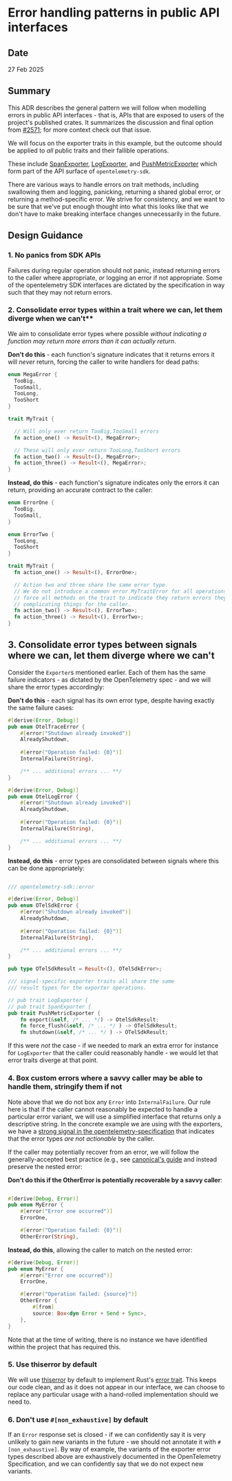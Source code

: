 # Error handling patterns in public API interfaces
## Date
27 Feb 2025 

## Summary

This ADR describes the general pattern we will follow when modelling errors in public API interfaces - that is, APIs that are exposed to users of the project's published crates. It summarizes the discussion and final option from [#2571](https://github.com/open-telemetry/opentelemetry-rust/issues/2571); for more context check out that issue. 

We will focus on the exporter traits in this example, but the outcome should be applied to _all_ public traits and their fallible operations. 

These include [SpanExporter](https://github.com/open-telemetry/opentelemetry-rust/blob/eca1ce87084c39667061281e662d5edb9a002882/opentelemetry-sdk/src/trace/export.rs#L18), [LogExporter](https://github.com/open-telemetry/opentelemetry-rust/blob/eca1ce87084c39667061281e662d5edb9a002882/opentelemetry-sdk/src/logs/export.rs#L115), and [PushMetricExporter](https://github.com/open-telemetry/opentelemetry-rust/blob/eca1ce87084c39667061281e662d5edb9a002882/opentelemetry-sdk/src/metrics/exporter.rs#L11) which form part of the API surface of `opentelemetry-sdk`.

There are various ways to handle errors on trait methods, including swallowing them and logging, panicking, returning a shared global error, or returning a method-specific error. We strive for consistency, and we want to be sure that we've put enough thought into what this looks like that we don't have to make breaking interface changes unnecessarily in the future.

## Design Guidance

### 1. No panics from SDK APIs
Failures during regular operation should not panic, instead returning errors to the caller where appropriate, _or_ logging an error if not appropriate.
Some of the opentelemetry SDK interfaces are dictated by the specification in way such that they may not return errors. 

### 2. Consolidate error types within a trait where we can, let them diverge when we can't**

We aim to consolidate error types where possible _without indicating a function may return more errors than it can actually return_. 

**Don't do this** - each function's signature indicates that it returns errors it will _never_ return, forcing the caller to write handlers for dead paths:
```rust
enum MegaError {
  TooBig,
  TooSmall,
  TooLong,
  TooShort
}

trait MyTrait {

  // Will only ever return TooBig,TooSmall errors
  fn action_one() -> Result<(), MegaError>;

  // These will only ever return TooLong,TooShort errors
  fn action_two() -> Result<(), MegaError>;
  fn action_three() -> Result<(), MegaError>;
}
```

**Instead, do this** - each function's signature indicates only the errors it can return, providing an accurate contract to the caller:

```rust
enum ErrorOne {
  TooBig,
  TooSmall,
}

enum ErrorTwo {
  TooLong,
  TooShort
}

trait MyTrait {
  fn action_one() -> Result<(), ErrorOne>;

  // Action two and three share the same error type. 
  // We do not introduce a common error MyTraitError for all operations, as this would
  // force all methods on the trait to indicate they return errors they do not return,
  // complicating things for the caller.  
  fn action_two() -> Result<(), ErrorTwo>;
  fn action_three() -> Result<(), ErrorTwo>;
}
```

## 3. Consolidate error types between signals where we can, let them diverge where we can't

Consider the `Exporter`s mentioned earlier. Each of them has the same failure indicators - as dictated by the OpenTelemetry spec  - and we will
share the error types accordingly: 

**Don't do this** - each signal has its own error type, despite having exactly the same failure cases: 

```rust
#[derive(Error, Debug)]
pub enum OtelTraceError {
    #[error("Shutdown already invoked")]
    AlreadyShutdown,
    
    #[error("Operation failed: {0}")]
    InternalFailure(String),

    /** ... additional errors ... **/ 
}

#[derive(Error, Debug)]
pub enum OtelLogError {
    #[error("Shutdown already invoked")]
    AlreadyShutdown,
    
    #[error("Operation failed: {0}")]
    InternalFailure(String),

    /** ... additional errors ... **/ 
}
```

**Instead, do this** - error types are consolidated between signals where this can be done appropriately:

```rust

/// opentelemetry-sdk::error

#[derive(Error, Debug)]
pub enum OTelSdkError {
    #[error("Shutdown already invoked")]
    AlreadyShutdown,
    
    #[error("Operation failed: {0}")]
    InternalFailure(String),

    /** ... additional errors ... **/ 
}

pub type OTelSdkResult = Result<(), OTelSdkError>;

/// signal-specific exporter traits all share the same 
/// result types for the exporter operations.

// pub trait LogExporter {
// pub trait SpanExporter {
pub trait PushMetricExporter {
    fn export(&self, /* ... */) -> OtelSdkResult;
    fn force_flush(&self, /* ... */ ) -> OTelSdkResult;
    fn shutdown(&self, /* ... */ ) -> OTelSdkResult;
```

If this were _not_ the case - if we needed to mark an extra error for instance for `LogExporter` that the caller could reasonably handle - 
we would let that error traits diverge at that point. 

### 4. Box custom errors where a savvy caller may be able to handle them, stringify them if not

Note above that we do not box any `Error` into `InternalFailure`. Our rule here is that if the caller cannot reasonably be expected to handle a particular error variant, we will use a simplified interface that returns only a descriptive string. In the concrete example we are using with the exporters, we have a [strong signal in the opentelemetry-specification](https://github.com/open-telemetry/opentelemetry-specification/blob/main/specification/logs/sdk.md#export) that indicates that the error types _are not actionable_ by the caller. 

If the caller may potentially recover from an error, we will follow the generally-accepted best practice (e.g., see [canonical's guide](https://canonical.github.io/rust-best-practices/error-and-panic-discipline.html) and instead preserve the nested error:

**Don't do this if the OtherError is potentially recoverable by a savvy caller**:
```rust

#[derive(Debug, Error)]
pub enum MyError {
    #[error("Error one occurred")]
    ErrorOne, 

    #[error("Operation failed: {0}")]
    OtherError(String),
```

**Instead, do this**, allowing the caller to match on the nested error:

```rust
#[derive(Debug, Error)]
pub enum MyError {
    #[error("Error one occurred")]
    ErrorOne, 

    #[error("Operation failed: {source}")]
    OtherError {
        #[from]
        source: Box<dyn Error + Send + Sync>,
    },
}
```

Note that at the time of writing, there is no instance we have identified within the project that has required this. 

### 5. Use thiserror by default
We will use [thiserror](https://docs.rs/thiserror/latest/thiserror/) by default to implement Rust's [error trait](https://doc.rust-lang.org/core/error/trait.Error.html).
This keeps our code clean, and as it does not appear in our interface, we can choose to replace any particular usage with a hand-rolled implementation should we need to.

### 6. Don't use `#[non_exhaustive]` by default
If an `Error` response set is closed - if we can confidently say it is very unlikely to gain new variants in the future - we should not annotate it with `#[non_exhaustive]`. By way of example, the variants of the exporter error types described above are exhaustively documented in the OpenTelemetry Specification, and we can confidently say that we do not expect new variants.
